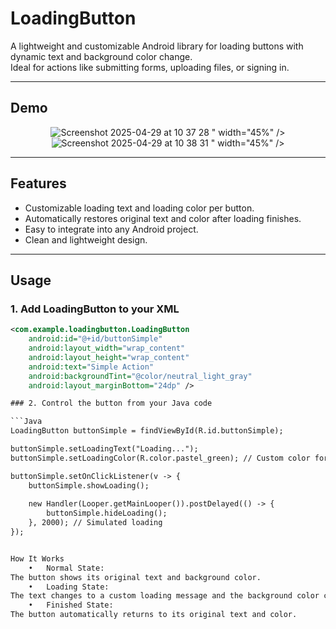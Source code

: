 # LoadingButton

A lightweight and customizable Android library for loading buttons with dynamic text and background color change.  
Ideal for actions like submitting forms, uploading files, or signing in.

---

## Demo

<p align="center">
  <img src="<img width="448" alt="Screenshot 2025-04-29 at 10 37 28" src="https://github.com/user-attachments/assets/817507f0-553f-4f95-b3cf-173680cdfa3d" />
" width="45%" />
  <img src="<img width="428" alt="Screenshot 2025-04-29 at 10 38 31" src="https://github.com/user-attachments/assets/a4834fb7-ffb5-45a3-9134-40b3f6792201" />
" width="45%" />
</p>

---

## Features

- Customizable loading text and loading color per button.
- Automatically restores original text and color after loading finishes.
- Easy to integrate into any Android project.
- Clean and lightweight design.

---

## Usage

### 1. Add LoadingButton to your XML

```xml
<com.example.loadingbutton.LoadingButton
    android:id="@+id/buttonSimple"
    android:layout_width="wrap_content"
    android:layout_height="wrap_content"
    android:text="Simple Action"
    android:backgroundTint="@color/neutral_light_gray"
    android:layout_marginBottom="24dp" />

### 2. Control the button from your Java code

```Java
LoadingButton buttonSimple = findViewById(R.id.buttonSimple);

buttonSimple.setLoadingText("Loading...");
buttonSimple.setLoadingColor(R.color.pastel_green); // Custom color for loading state

buttonSimple.setOnClickListener(v -> {
    buttonSimple.showLoading();
    
    new Handler(Looper.getMainLooper()).postDelayed(() -> {
        buttonSimple.hideLoading();
    }, 2000); // Simulated loading
});


How It Works
	•	Normal State:
The button shows its original text and background color.
	•	Loading State:
The text changes to a custom loading message and the background color changes.
	•	Finished State:
The button automatically returns to its original text and color.
